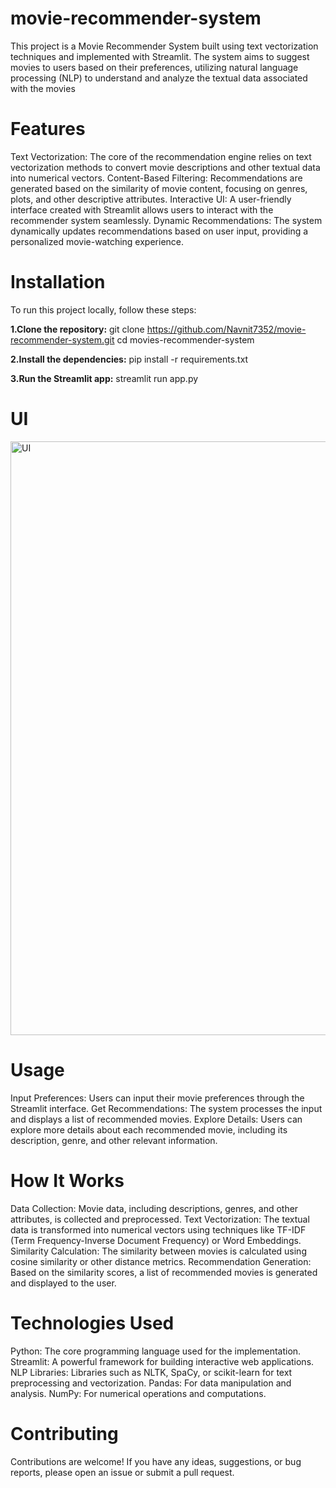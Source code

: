 # movie-recommender-system
This project is a Movie Recommender System built using text vectorization techniques and implemented with Streamlit. The system aims to suggest movies to users based on their preferences, utilizing natural language processing (NLP) to understand and analyze the textual data associated with the movies

# Features
Text Vectorization: The core of the recommendation engine relies on text vectorization methods to convert movie descriptions and other textual data into numerical vectors.
Content-Based Filtering: Recommendations are generated based on the similarity of movie content, focusing on genres, plots, and other descriptive attributes.
Interactive UI: A user-friendly interface created with Streamlit allows users to interact with the recommender system seamlessly.
Dynamic Recommendations: The system dynamically updates recommendations based on user input, providing a personalized movie-watching experience.

# Installation
To run this project locally, follow these steps:

**1.Clone the repository:**
git clone https://github.com/Navnit7352/movie-recommender-system.git
cd movies-recommender-system

**2.Install the dependencies:**
pip install -r requirements.txt

**3.Run the Streamlit app:**
streamlit run app.py

# UI
<img width="950" alt="UI" src="https://github.com/Navnit7352/movie-recommender-system/assets/143092007/dceeefe5-67b8-4219-bcd5-07947b159766">

# Usage
Input Preferences: Users can input their movie preferences through the Streamlit interface.
Get Recommendations: The system processes the input and displays a list of recommended movies.
Explore Details: Users can explore more details about each recommended movie, including its description, genre, and other relevant information.

# How It Works
Data Collection: Movie data, including descriptions, genres, and other attributes, is collected and preprocessed.
Text Vectorization: The textual data is transformed into numerical vectors using techniques like TF-IDF (Term Frequency-Inverse Document Frequency) or Word Embeddings.
Similarity Calculation: The similarity between movies is calculated using cosine similarity or other distance metrics.
Recommendation Generation: Based on the similarity scores, a list of recommended movies is generated and displayed to the user.

# Technologies Used
Python: The core programming language used for the implementation.
Streamlit: A powerful framework for building interactive web applications.
NLP Libraries: Libraries such as NLTK, SpaCy, or scikit-learn for text preprocessing and vectorization.
Pandas: For data manipulation and analysis.
NumPy: For numerical operations and computations.

# Contributing
Contributions are welcome! If you have any ideas, suggestions, or bug reports, please open an issue or submit a pull request.
